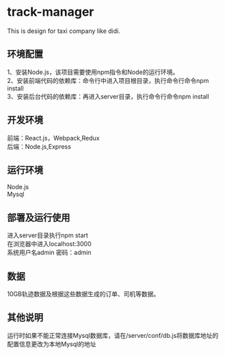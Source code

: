 ﻿# track-manager
 
This is design for taxi company like didi.

环境配置
-----
1、安装Node.js，该项目需要使用npm指令和Node的运行环境。<br>
2、安装前端代码的依赖库：命令行中进入项目根目录，执行命令行命令npm install<br>
3、安装后台代码的依赖库：再进入server目录，执行命令行命令npm install<br>

开发环境
--
前端：React.js，Webpack,Redux<br>
后端：Node.js,Express<br>

运行环境
--
Node.js<br>
Mysql<br>

部署及运行使用
--
进入server目录执行npm start<br>
在浏览器中进入localhost:3000<br>
系统用户名admin 密码：admin<br>

数据
--
10GB轨迹数据及根据这些数据生成的订单、司机等数据。


其他说明
--
运行时如果不能正常连接Mysql数据库，请在/server/conf/db.js将数据库地址的配置信息更改为本地Mysql的地址



